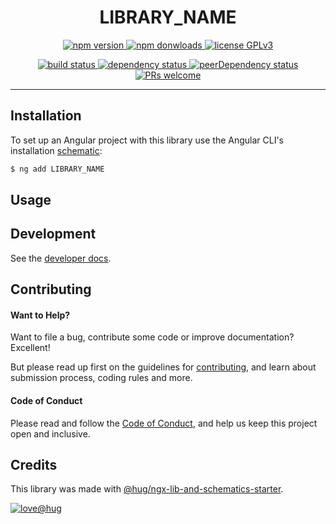 <h1 align="center">
    LIBRARY_NAME
</h1>

<!-- edit:
<p align="center">
    <br>
    <a href="https://www.hug.ch/">
        <img src="https://www.hug.ch/sites/all/themes/interhug/img/logos/logo-hug.svg" alt="hug-logo" height="54px" />
    </a>
    <br><br>
    <i>Description of the library</i>
    <br><br>
</p>
-->

<p align="center">
    <a href="https://www.npmjs.com/package/LIBRARY_NAME">
        <img src="https://img.shields.io/npm/v/LIBRARY_NAME.svg?color=blue&logo=npm" alt="npm version" />
    </a>
    <a href="https://npmcharts.com/compare/LIBRARY_NAME?minimal=true">
        <img src="https://img.shields.io/npm/dw/LIBRARY_NAME.svg?color=blue&logo=npm" alt="npm donwloads" />
    </a>
    <a href="https://github.com/GITHUB_REPO_NAME/blob/master/LICENSE">
        <img src="https://img.shields.io/badge/license-GPLv3-ff69b4.svg" alt="license GPLv3" />
    </a>
</p>

<p align="center">
    <a href="https://github.com/GITHUB_REPO_NAME/actions?query=workflow:CI%20tests">
        <img src="https://github.com/GITHUB_REPO_NAME/workflows/CI%20tests/badge.svg" alt="build status" />
    </a>
    <a href="https://david-dm.org/GITHUB_REPO_NAME">
        <img src="https://img.shields.io/david/GITHUB_REPO_NAME.svg" alt="dependency status" />
    </a>
    <a href="https://david-dm.org/GITHUB_REPO_NAME?type=peer">
        <img src="https://img.shields.io/david/peer/GITHUB_REPO_NAME.svg" alt="peerDependency status" />
    </a>
    <a href="https://github.com/GITHUB_REPO_NAME/blob/master/CONTRIBUTING.md#-submitting-a-pull-request-pr">
        <img src="https://img.shields.io/badge/PRs-welcome-brightgreen.svg" alt="PRs welcome" />
    </a>
</p>

<hr>

## Installation

To set up an Angular project with this library use the Angular CLI's installation [schematic][schematics]:

```sh
$ ng add LIBRARY_NAME
```

<!-- edit:
The ng add command will install the library and ask the following questions to determine which features to include:

1. lorem ipsum
2. lorem ipsum

The ng add command will additionally perform the following configurations:

* lorem ipsum
* lorem ipsum
-->


## Usage

<!-- edit: -->


## Development

See the [developer docs][developer].


## Contributing

#### Want to Help?

Want to file a bug, contribute some code or improve documentation? Excellent!

But please read up first on the guidelines for [contributing][contributing], and learn about submission process, coding rules and more.

#### Code of Conduct

Please read and follow the [Code of Conduct][codeofconduct], and help us keep this project open and inclusive.


## Credits

This library was made with [@hug/ngx-lib-and-schematics-starter][starter].

[![love@hug](https://img.shields.io/badge/@hug-%E2%9D%A4%EF%B8%8Flove-magenta)][dsi-hug]




[schematics]: https://angular.io/guide/schematics-for-libraries
[developer]: https://github.com/GITHUB_REPO_NAME/blob/master/DEVELOPER.md
[contributing]: https://github.com/GITHUB_REPO_NAME/blob/master/CONTRIBUTING.md
[codeofconduct]: https://github.com/GITHUB_REPO_NAME/blob/master/CODE_OF_CONDUCT.md
[starter]: https://github.com/DSI-HUG/ngx-lib-and-schematics-starter
[dsi-hug]: https://github.com/DSI-HUG
